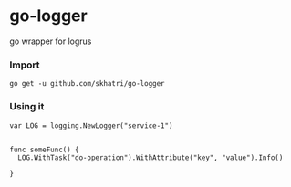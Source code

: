 # go-logger
go wrapper for logrus


### Import

```
go get -u github.com/skhatri/go-logger
```

### Using it

```
var LOG = logging.NewLogger("service-1")


func someFunc() {
  LOG.WithTask("do-operation").WithAttribute("key", "value").Info()

}
```
